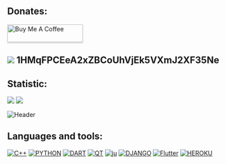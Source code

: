 ## Donates:
<a href="https://www.buymeacoffee.com/sova_app" target="_blank"><img src="https://www.buymeacoffee.com/assets/img/custom_images/orange_img.png" alt="Buy Me A Coffee" style="height: 41px !important;width: 174px !important;box-shadow: 0px 3px 2px 0px rgba(190, 190, 190, 0.5) !important;-webkit-box-shadow: 0px 3px 2px 0px rgba(190, 190, 190, 0.5) !important;" ></a>

## [![](https://img.shields.io/badge/Bitcoin-000000?style=for-the-badge&logo=bitcoin&logoColor=white)]()  1HMqFPCEeA2xZBCoUhVjEk5VXmJ2XF35Ne

## Statistic:
[![](https://komarev.com/ghpvc/?username=uav-profile&label=profile+views&style=flat&color=blue)](https://github.com/antonkomarev/github-profile-views-counter)
[![](https://img.shields.io/website-up-down-green-red/http/monip.org.svg)](http://www.sova-app.eu)

![Header](https://github-readme-stats.vercel.app/api?username=uav-profile&theme=blue-green)

## Languages and tools:
[![C++](https://img.shields.io/badge/C%2B%2B-090909?style=for-the-badge&logo=c%2B%2B&logoColor=4C59D8)](http://cppreference.com/)
[![PYTHON](https://img.shields.io/badge/Python-090909?style=for-the-badge&logo=python&logoColor=yellow)](https://www.python.org/)
[![DART](https://img.shields.io/badge/Dart-090909?style=for-the-badge&logo=dart&logoColor=097CDB)](https://dart.dev/)
[![QT](https://img.shields.io/badge/QT-090909?style=for-the-badge&logo=qt&logoColor=39E444)](https://www.qt.io/)
[![ju](https://img.shields.io/badge/jupyter-090909?style=for-the-badge&logo=jupyter&logoColor=FF5600)](https://jupyter.org/)
[![DJANGO](https://img.shields.io/badge/Django-090909?style=for-the-badge&logo=django&logoColor=00B358)](https://www.djangoproject.com/)
[![Flutter](https://img.shields.io/badge/Flutter-090909?style=for-the-badge&logo=flutter&logoColor=47C5FB)](https://flutter.dev/)
[![HEROKU](https://img.shields.io/badge/Heroku-090909?style=for-the-badge&logo=heroku&logoColor=BC008D)](https://www.heroku.com/)

<!--
**uav-profile/uav-profile** is a ✨ _special_ ✨ repository because its `README.md` (this file) appears on your GitHub profile.

Here are some ideas to get you started:

- 🔭 I’m currently working on ...
- 🌱 I’m currently learning ...
- 👯 I’m looking to collaborate on ...
- 🤔 I’m looking for help with ...
- 💬 Ask me about ...
- 📫 How to reach me: ...
- 😄 Pronouns: ...
- ⚡ Fun fact: ...
- [![C#](https://img.shields.io/badge/C%23-090909?style=for-the-badge&logo=c-sharp&logoColor=CB0077)](https://docs.microsoft.com/ru-ru/dotnet/csharp/)
-->
